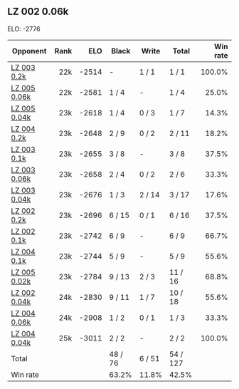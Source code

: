 ## LZ 002 0.06k ##

ELO: -2776

Opponent | Rank | ELO | Black | Write | Total | Win rate
---------|-----:|----:|-------|-------|-------|-------:
[LZ 003 0.2k](LZ%20003%200.2k.md) | 22k | -2514 | - | 1 / 1 | 1 / 1 | 100.0%
[LZ 005 0.06k](LZ%20005%200.06k.md) | 22k | -2581 | 1 / 4 | - | 1 / 4 | 25.0%
[LZ 005 0.04k](LZ%20005%200.04k.md) | 23k | -2618 | 1 / 4 | 0 / 3 | 1 / 7 | 14.3%
[LZ 004 0.2k](LZ%20004%200.2k.md) | 23k | -2648 | 2 / 9 | 0 / 2 | 2 / 11 | 18.2%
[LZ 003 0.1k](LZ%20003%200.1k.md) | 23k | -2655 | 3 / 8 | - | 3 / 8 | 37.5%
[LZ 003 0.06k](LZ%20003%200.06k.md) | 23k | -2658 | 2 / 4 | 0 / 2 | 2 / 6 | 33.3%
[LZ 003 0.04k](LZ%20003%200.04k.md) | 23k | -2676 | 1 / 3 | 2 / 14 | 3 / 17 | 17.6%
[LZ 002 0.2k](LZ%20002%200.2k.md) | 23k | -2696 | 6 / 15 | 0 / 1 | 6 / 16 | 37.5%
[LZ 002 0.1k](LZ%20002%200.1k.md) | 23k | -2742 | 6 / 9 | - | 6 / 9 | 66.7%
[LZ 004 0.1k](LZ%20004%200.1k.md) | 23k | -2744 | 5 / 9 | - | 5 / 9 | 55.6%
[LZ 005 0.02k](LZ%20005%200.02k.md) | 23k | -2784 | 9 / 13 | 2 / 3 | 11 / 16 | 68.8%
[LZ 002 0.04k](LZ%20002%200.04k.md) | 24k | -2830 | 9 / 11 | 1 / 7 | 10 / 18 | 55.6%
[LZ 004 0.06k](LZ%20004%200.06k.md) | 24k | -2908 | 1 / 2 | 0 / 1 | 1 / 3 | 33.3%
[LZ 004 0.04k](LZ%20004%200.04k.md) | 25k | -3011 | 2 / 2 | - | 2 / 2 | 100.0%
Total | | | 48 / 76 | 6 / 51 | 54 / 127 | 
Win rate| | | 63.2% | 11.8% | 42.5% | 
